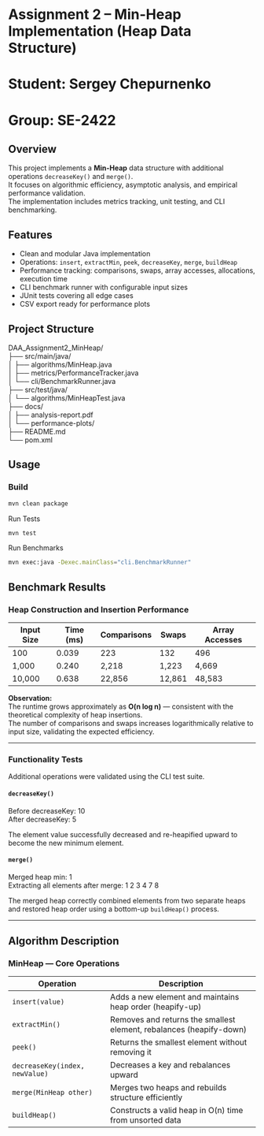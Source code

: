 # Assignment 2 – Min-Heap Implementation (Heap Data Structure)
# Student: Sergey Chepurnenko
# Group: SE-2422

## Overview
This project implements a **Min-Heap** data structure with additional operations `decreaseKey()` and `merge()`.  
It focuses on algorithmic efficiency, asymptotic analysis, and empirical performance validation.  
The implementation includes metrics tracking, unit testing, and CLI benchmarking.

## Features
* Clean and modular Java implementation
* Operations: `insert`, `extractMin`, `peek`, `decreaseKey`, `merge`, `buildHeap`
* Performance tracking: comparisons, swaps, array accesses, allocations, execution time
* CLI benchmark runner with configurable input sizes
* JUnit tests covering all edge cases
* CSV export ready for performance plots
 
## Project Structure  
DAA_Assignment2_MinHeap/  
├── src/main/java/  
│ ├── algorithms/MinHeap.java  
│ ├── metrics/PerformanceTracker.java  
│ └── cli/BenchmarkRunner.java  
├── src/test/java/  
│ └── algorithms/MinHeapTest.java  
├── docs/  
│ ├── analysis-report.pdf  
│ └── performance-plots/  
├── README.md  
└── pom.xml  

## Usage

### Build
```bash
mvn clean package
```
Run Tests
```bash
mvn test
```
Run Benchmarks
```bash
mvn exec:java -Dexec.mainClass="cli.BenchmarkRunner"
```
## Benchmark Results

### **Heap Construction and Insertion Performance**

| Input Size | Time (ms) | Comparisons | Swaps | Array Accesses |
|-------------|------------|--------------|--------|----------------|
| 100 | 0.039 | 223 | 132 | 496 |
| 1,000 | 0.240 | 2,218 | 1,223 | 4,669 |
| 10,000 | 0.638 | 22,856 | 12,861 | 48,583 |

**Observation:**  
The runtime grows approximately as **O(n log n)** — consistent with the theoretical complexity of heap insertions.  
The number of comparisons and swaps increases logarithmically relative to input size, validating the expected efficiency.

---

### **Functionality Tests**

Additional operations were validated using the CLI test suite.

#### `decreaseKey()`
Before decreaseKey: 10  
After decreaseKey: 5

The element value successfully decreased and re-heapified upward to become the new minimum element.

#### `merge()`


Merged heap min: 1  
Extracting all elements after merge:
1 2 3 4 7 8

The merged heap correctly combined elements from two separate heaps and restored heap order using a bottom-up `buildHeap()` process.

---

## Algorithm Description

### MinHeap — Core Operations

| Operation | Description |
|------------|-------------|
| `insert(value)` | Adds a new element and maintains heap order (heapify-up) |
| `extractMin()` | Removes and returns the smallest element, rebalances (heapify-down) |
| `peek()` | Returns the smallest element without removing it |
| `decreaseKey(index, newValue)` | Decreases a key and rebalances upward |
| `merge(MinHeap other)` | Merges two heaps and rebuilds structure efficiently |
| `buildHeap()` | Constructs a valid heap in O(n) time from unsorted data |
